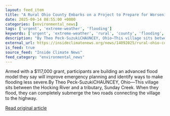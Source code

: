 ```yaml
---
layout: feed_item
title: "A Rural Ohio County Embarks on a Project to Prepare for Worsening Floods"
date: 2025-09-14 08:55:00 +0000
categories: [environmental_news]
tags: ['urgent', 'extreme-weather', 'flooding']
keywords: ['urgent', 'extreme-weather', 'rural', 'county', 'flooding', 'ohio']
description: "By Theo Peck-SuzukiCHAUNCEY, Ohio—This village sits between the Hocking River and a tributary, Sunday Creek"
external_url: https://insideclimatenews.org/news/14092025/rural-ohio-county-flood-model-emergency-planning/
is_feed: true
source_feed: "Inside Climate News"
feed_category: "environmental_news"
---
```


Armed with a $117,000 grant, participants are building an advanced flood model they say will improve emergency planning and identify ways to make flooding less severe.By Theo Peck-SuzukiCHAUNCEY, Ohio—This village sits between the Hocking River and a tributary, Sunday Creek. When they flood, they can completely submerge the two roads connecting the village to the highway.

[Read original article](https://insideclimatenews.org/news/14092025/rural-ohio-county-flood-model-emergency-planning/)
